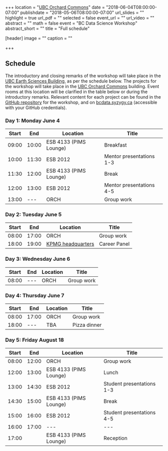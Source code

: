 +++
location = "[UBC Orchard Commons](https://goo.gl/maps/RK5i4NC8KwR2)"
date = "2018-06-04T08:00:00-07:00"
publishdate = "2018-05-06T08:00:00-07:00"
url_slides = ""
highlight = true
url_pdf = ""
selected = false
event_url = ""
url_video = ""
abstract = ""
math = false
event = "BC Data Science Workshop"
abstract_short = ""
title = "Full schedule"

[header]
  image = ""
  caption = ""

+++

## Schedule

The introductory and closing remarks of the workshop will take place in the [UBC
Earth Sciences Building](https://goo.gl/maps/MM5HKrjk8qG2), as per the schedule
below. The projects for the workshop will take place in the [UBC Orchard
Commons](https://goo.gl/maps/RK5i4NC8KwR2) building. Event rooms at this
location will be clarified in the table below or during the introductory
remarks. Relevant content for each project can be found in the [GitHub
repository](https://github.com/bcdataca/workshop-content2018.git) for the
workshop, and on [bcdata.syzygy.ca](https://bcdata.syzygy.ca) (accessible with
your GitHub credentials).


### Day 1: Monday June 4

| Start |  End  | Location                 | Title                    |
| ----- | ----- | ------------------------ | ------------------------ |
| 09:00 | 10:00 |  ESB 4133 (PIMS Lounge)  | Breakfast                |
| 10:00 | 11:30 |  ESB 2012                | Mentor presentations 1-3 |
| 11:30 | 12:00 |  ESB 4133 (PIMS Lounge)  | Break                    |
| 12:00 | 13:00 |  ESB 2012                | Mentor presentations 4-5 |
| 13:00 |  ---  |  ORCH                    | Group work               |



### Day 2: Tuesday June 5

| Start |  End  | Location | Title      |
| ----- | ----- | -------- | ---------- |
| 08:00 | 17:00 |   ORCH   | Group work |
| 18:00 | 19:00 | [KPMG headquarters](https://goo.gl/maps/8qcjD5NUwRF2) | Career Panel |


### Day 3: Wednesday June 6

| Start |  End  | Location | Title      |
| ----- | ----- | -------- | ---------- |
| 08:00 |  ---  |   ORCH   | Group work |


### Day 4: Thursday June 7

| Start |  End  | Location | Title        |
| ----- | ----- | -------- | ------------ |
| 08:00 | 17:00 |  ORCH    | Group work   |
| 18:00 | ---   |  TBA     | Pizza dinner |


### Day 5: Friday August 18

| Start |  End  | Location               | Title                     |
| ----- | ----- | ---------------------- | ------------------------- |
| 08:00 | 12:00 |      ORCH              | Group work                |
| 12:00 | 13:00 | ESB 4133 (PIMS Lounge) |   Lunch                   |
| 13:00 | 14:30 | ESB 2012               | Student presentations 1-3 |
| 14:30 | 15:00 | ESB 4133 (PIMS Lounge) | Break                     | 
| 15:00 | 16:00 | ESB 2012               | Student presentations 4-5 |
| 16:00 | 17:00 | ---                    | ---                       |
| 17:00 |       | ESB 4133 (PIMS Lounge) | Reception                 |
